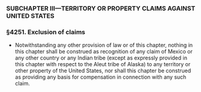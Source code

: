 ### SUBCHAPTER III—TERRITORY OR PROPERTY CLAIMS AGAINST UNITED STATES

### §4251. Exclusion of claims
* Notwithstanding any other provision of law or of this chapter, nothing in this chapter shall be construed as recognition of any claim of Mexico or any other country or any Indian tribe (except as expressly provided in this chapter with respect to the Aleut tribe of Alaska) to any territory or other property of the United States, nor shall this chapter be construed as providing any basis for compensation in connection with any such claim.